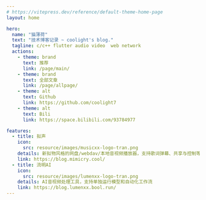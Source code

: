 ```yaml
---
# https://vitepress.dev/reference/default-theme-home-page
layout: home

hero:
  name: "猫薄荷"
  text: "技术博客记录 ~ coolight's blog."
  tagline: c/c++ flutter audio video  web network
  actions:
    - theme: brand
      text: 推荐
      link: /page/main/
    - theme: brand
      text: 全部文章
      link: /page/allpage/
    - theme: alt
      text: Github
      link: https://github.com/coolight7
    - theme: alt
      text: Bili
      link: https://space.bilibili.com/93784977

features:
  - title: 拟声
    icon: 
      src: resource/images/musicxx-logo-tran.png
    details: 新拟物风格的网盘/webdav/本地音视频播放器，支持歌词弹幕、共享与控制等创新功能
    link: https://blog.mimicry.cool/
  - title: 流明AI
    icon: 
      src: resource/images/lumenxx-logo-tran.png
    details: AI音视频处理工具，支持单独运行模型和自动化工作流
    link: https://blog.lumenxx.bool.run/
---
```


